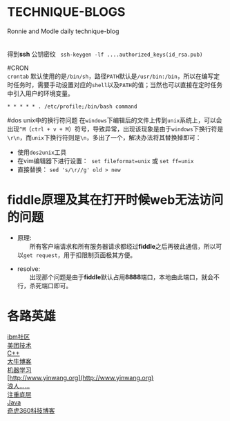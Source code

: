 # TECHNIQUE-BLOGS
Ronnie and Modle daily technique-blog<br><br><br>
得到**ssh** 公钥密纹 ` ssh-keygen -lf ....authorized_keys(id_rsa.pub)`

#CRON  
`crontab` 默认使用的是`/bin/sh`，路径`PATH`默认是`/usr/bin:/bin`，所以在编写定时任务时，需要手动设置对应的`shell`以及`PATH`的值；当然也可以直接在定时任务中引入用户的环境变量。

```shell
* * * * * . /etc/profile;/bin/bash command
```

#dos unix中的换行符问题
在`windows`下编辑后的文件上传到`unix`系统上，可以会出现`^M`（`ctrl + v + M`）符号，导致异常，出现该现象是由于`windows`下换行符是`\r\n`，而`unix`下换行符则是`\n`，多出了一个，解决办法将其替换掉即可：

- 使用`dos2unix`工具
- 在vim编辑器下进行设置：  `set fileformat=unix` 或 `set ff=unix`
- 直接替换： `sed 's/\r//g' old > new`

# fiddle原理及其在打开时候web无法访问的问题  
- 原理:  
&emsp;&emsp;所有客户端请求和所有服务器请求都经过**fiddle**之后再彼此通信，所以可以`get request`，用于扣限制页面极其方便。

- resolve:     
&emsp;&emsp;出现那个问题是由于**fiddle**默认占用**8888**端口，本地由此端口，就会不行，杀死端口即可。

# 各路英雄  

[ibm社区](http://www.ibm.com/developerworks/cn/)<br>
[美团技术](http://tech.meituan.com)<br>
[C++](http://www.cppblog.com)<br>
[大牛博客](https://www.byvoid.com)<br>
[机器学习](http://freemind.pluskid.org)<br>
[http://www.yinwang.org](http://www.yinwang.org)<br>
[浪人……](http://www.hankcs.com)<br>
[注重底层](https://ring0.me)<br>
[Java](http://colobu.com)<br>
[奇虎360科技博客](http://blogs.360.cn)  
